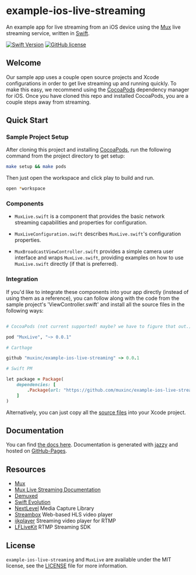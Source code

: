 # example-ios-live-streaming

An example app for live streaming from an iOS device using the [Mux](http://mux.com) live streaming service, written in [Swift](https://developer.apple.com/swift/).

[![Swift Version](https://img.shields.io/badge/language-swift%204.0-brightgreen.svg)](https://developer.apple.com/swift) [![GitHub license](https://img.shields.io/badge/license-MIT-lightgrey.svg)](https://github.com/muxinc/example-ios-live-streaming/blob/master/LICENSE)

## Welcome

Our sample app uses a couple open source projects and Xcode configurations in order to get live streaming up and running quickly. To make this easy, we recommend using the [CocoaPods](http://cocoapods.org) dependency manager for iOS. Once you have cloned this repo and installed CocoaPods, you are a couple steps away from streaming.

## Quick Start

### Sample Project Setup

After cloning this project and installing [CocoaPods](https://guides.cocoapods.org/using/getting-started.html), run the following command from the project directory to get setup:

```sh
make setup && make pods
```

Then just open the workspace and click play to build and run.

```sh
open *workspace
```

### Components

- `MuxLive.swift` is a component that provides the basic network streaming capabilities and properties for configuration.

- `MuxLiveConfiguration.swift` describes `MuxLive.swift`'s configuration properties.

- `MuxBroadcastViewController.swift` provides a simple camera user interface and wraps `MuxLive.swift`, providing examples on how to use `MuxLive.swift` directly (if that is preferred).

### Integration

If you'd like to integrate these components into your app directly (instead of using them as a reference), you can follow along with the code from the sample project's 'ViewController.swift' and install all the source files in the following ways:

```ruby

# CocoaPods (not current supported! maybe? we have to figure that out.)

pod "MuxLive", "~> 0.0.1"

# Carthage

github "muxinc/example-ios-live-streaming" ~> 0.0.1

# Swift PM

let package = Package(
    dependencies: [
        .Package(url: "https://github.com/muxinc/example-ios-live-streaming", majorVersion: 0)
    ]
)

```

Alternatively, you can just copy all the [source files](https://github.com/muxinc/example-ios-live-streaming/tree/master/Sources) into your Xcode project.

## Documentation

You can find [the docs here](https://muxinc.github.io/example-ios-live-streaming). Documentation is generated with [jazzy](https://github.com/realm/jazzy) and hosted on [GitHub-Pages](https://pages.github.com).

## Resources

* [Mux](http://mux.com)
* [Mux Live Streaming Documentation](https://docs.mux.com/v1/docs/live-streaming)
* [Demuxed](http://demuxed.com)
* [Swift Evolution](https://github.com/apple/swift-evolution)
* [NextLevel](http://nextlevel.engineering/) Media Capture Library
* [Streambox](http://streambox.fr/mse/hls.js-0.8.9/demo/) Web-based HLS video player
* [ijkplayer](https://github.com/Bilibili/ijkplayer) Streaming video player for RTMP
* [LFLiveKit](https://github.com/LaiFengiOS/LFLiveKit) RTMP Streaming SDK

## License

`example-ios-live-streaming` and `MuxLive` are available under the MIT license, see the [LICENSE](https://github.com/muxinc/example-ios-live-streaming/blob/master/LICENSE) file for more information.
